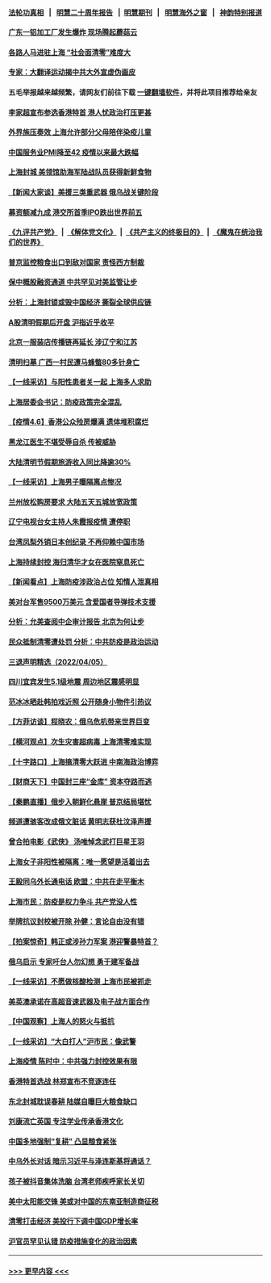 #### [法轮功真相](https://github.com/gfw-breaker/truth/blob/master/README.md?t=0) &nbsp;&nbsp;|&nbsp;&nbsp; [明慧二十周年报告](https://github.com/gfw-breaker/mh-reports/blob/master/README.md?t=0) &nbsp;&nbsp;|&nbsp;&nbsp;[明慧期刊](https://github.com/gfw-breaker/mh-qikan) &nbsp;&nbsp;|&nbsp;&nbsp; [明慧海外之窗](https://github.com/gfw-breaker/mh-news/blob/master/README.md?t=0) &nbsp;&nbsp;|&nbsp;&nbsp; [神韵特别报道](https://github.com/gfw-breaker/mh-news/blob/master/shenyun.md?t=0)
#### [广东一铝加工厂发生爆炸 现场腾起蘑菇云](../pages/nsc413/n13700185.md?t=04070251) 
#### [各路人马进驻上海 “社会面清零”难度大](../pages/nsc413/n13700145.md?t=04070251) 
#### [专家：大翻译运动揭中共大外宣虚伪画皮](../pages/nsc413/n13699999.md?t=04070251) 
#### 五毛举报越来越频繁，请网友们前往下载 [一键翻墙软件](https://github.com/gfw-breaker/ssr-accounts)，并将此项目推荐给亲友
#### [李家超宣布参选香港特首 港人忧政治打压更甚](../pages/nsc413/n13700032.md?t=04070251) 
#### [外界施压奏效 上海允许部分父母陪伴染疫儿童](../pages/nsc413/n13700073.md?t=04070251) 
#### [中国服务业PMI降至42 疫情以来最大跌幅](../pages/nsc413/n13699890.md?t=04070251) 
#### [上海封城 美领馆助海军陆战队员获得新鲜食物](../pages/nsc413/n13700041.md?t=04070251) 
#### [【新闻大家谈】美援三类重武器 俄乌战关键阶段](../pages/nsc413/n13698461.md?t=04070251) 
#### [募资额减九成 港交所首季IPO跌出世界前五](../pages/nsc413/n13699964.md?t=04070251) 
#### [《九评共产党》](https://github.com/begood0513/9ping.md/blob/master/README.md) &nbsp;|&nbsp; [《解体党文化》](../../../../jtdwh.md/blob/master/README.md)  &nbsp;|&nbsp; [《共产主义的终极目的》](../../../../gczydzjmd.md/blob/master/README.md) &nbsp;|&nbsp; [《魔鬼在统治我们的世界》](../../../../mgztzwmdsj.md/blob/master/README.md) 
#### [普京监控粮食出口到敌对国家 责怪西方制裁](../pages/nsc413/n13699744.md?t=04070251) 
#### [保中概股融资通道 中共罕见对美监管让步](../pages/nsc413/n13698457.md?t=04070251) 
#### [分析：上海封锁或毁中国经济 撕裂全球供应链](../pages/nsc413/n13699521.md?t=04070251) 
#### [A股清明假期后开盘 沪指近乎收平](../pages/nsc413/n13699304.md?t=04070251) 
#### [北京一服装店传播链再延长 涉辽宁和江苏](../pages/nsc413/n13699460.md?t=04070251) 
#### [清明扫墓 广西一村民遭马蜂螫80多针身亡](../pages/nsc413/n13699359.md?t=04070251) 
#### [【一线采访】与阳性患者关一起 上海多人求助](../pages/nsc413/n13699367.md?t=04070251) 
#### [上海居委会书记：防疫政策完全混乱](../pages/nsc413/n13698852.md?t=04070251) 
#### [【疫情4.6】香港公众殓房爆满 遗体堆积腐烂](../pages/nsc413/n13698701.md?t=04070251) 
#### [黑龙江医生不堪受辱自杀 传被威胁](../pages/nsc413/n13698744.md?t=04070251) 
#### [大陆清明节假期旅游收入同比降逾30%](../pages/nsc413/n13698781.md?t=04070251) 
#### [【一线采访】上海男子曝隔离点惨况](../pages/nsc413/n13698860.md?t=04070251) 
#### [兰州放松购房要求 大陆五天五城放宽政策](../pages/nsc413/n13698379.md?t=04070251) 
#### [辽宁电视台女主持人朱霞报疫情 遭停职](../pages/nsc413/n13697724.md?t=04070251) 
#### [台湾凤梨外销日本创纪录 不再仰赖中国市场](../pages/nsc413/n13698407.md?t=04070251) 
#### [上海持续封控 海归清华才女在医院窒息死亡](../pages/nsc413/n13698320.md?t=04070251) 
#### [【新闻看点】上海防疫涉政治占位 知情人泄真相](../pages/nsc413/n13697830.md?t=04070251) 
#### [美对台军售9500万美元 含爱国者导弹技术支援](../pages/nsc413/n13698229.md?t=04070251) 
#### [分析：允美查阅中企审计报告 北京为何让步](../pages/nsc413/n13698250.md?t=04070251) 
#### [民众抵制清零遭处罚 分析：中共防疫是政治运动](../pages/nsc413/n13697962.md?t=04070251) 
#### [三退声明精选（2022/04/05）](../pages/nsc413/n13698280.md?t=04070251) 
#### [四川宜宾发生5.1级地震 周边地区震感明显](../pages/nsc413/n13698217.md?t=04070251) 
#### [范冰冰晒赴韩拍戏近照 公开随身小物件引热议](../pages/nsc413/n13697935.md?t=04070251) 
#### [【方菲访谈】程晓农：俄乌危机带来世界巨变](../pages/nsc413/n13697188.md?t=04070251) 
#### [【横河观点】次生灾害超病毒 上海清零难实现](../pages/nsc413/n13697939.md?t=04070251) 
#### [【十字路口】上海搞清零大跃进 中南海政治博弈](../pages/nsc413/n13697058.md?t=04070251) 
#### [【财商天下】中国封三座“金库” 资本夺路而逃](../pages/nsc413/n13697618.md?t=04070251) 
#### [【秦鹏直播】俄步入朝鲜化悬崖 普京结局堪忧](../pages/nsc413/n13697895.md?t=04070251) 
#### [频道遭骇客改成俄文脏话 黄明志获杜汶泽声援](../pages/nsc413/n13697821.md?t=04070251) 
#### [曾合拍电影《武侠》 汤唯悼念武打巨星王羽](../pages/nsc413/n13697712.md?t=04070251) 
#### [上海女子非阳性被隔离：唯一愿望是活着出去](../pages/nsc413/n13697671.md?t=04070251) 
#### [王毅同乌外长通电话 欧盟：中共在走平衡木](../pages/nsc413/n13697229.md?t=04070251) 
#### [上海市民：防疫是权力争斗 共产党没人性](../pages/nsc413/n13697868.md?t=04070251) 
#### [举牌抗议封校被开除 孙健：言论自由没有错](../pages/nsc413/n13697694.md?t=04070251) 
#### [【拍案惊奇】韩正或涉孙力军案 港迎警暴特首？](../pages/nsc413/n13696937.md?t=04070251) 
#### [俄乌启示 专家吁台人勿幻想 勇于建军备战](../pages/nsc413/n13697645.md?t=04070251) 
#### [【一线采访】不愿做核酸检测 上海市民被抓走](../pages/nsc413/n13696897.md?t=04070251) 
#### [美英澳承诺在高超音速武器及电子战方面合作](../pages/nsc413/n13697598.md?t=04070251) 
#### [【中国观察】上海人的怒火与抵抗](../pages/nsc413/n13697194.md?t=04070251) 
#### [【一线采访】“大白打人”沪市民：像武警](../pages/nsc413/n13697595.md?t=04070251) 
#### [上海疫情 陈时中：中共强力封控效果有限](../pages/nsc413/n13697070.md?t=04070251) 
#### [香港特首选战 林郑宣布不竞逐连任](../pages/nsc413/n13697545.md?t=04070251) 
#### [东北封城耽误春耕 陆媒自曝巨大粮食缺口](../pages/nsc413/n13697501.md?t=04070251) 
#### [刘康流亡英国 专注学业传承香港文化](../pages/nsc413/n13697525.md?t=04070251) 
#### [中国多地强制“复耕” 凸显粮食紧张](../pages/nsc413/n13697440.md?t=04070251) 
#### [中乌外长对话 暗示习近平与泽连斯基将通话？](../pages/nsc413/n13697312.md?t=04070251) 
#### [孩子被抖音集体洗脑 台湾老师疾呼家长关切](../pages/nsc413/n13697365.md?t=04070251) 
#### [美中太阳能交锋 美或对中国的东南亚制造商征税](../pages/nsc413/n13697293.md?t=04070251) 
#### [清零打击经济 美投行下调中国GDP增长率](../pages/nsc413/n13697211.md?t=04070251) 
#### [沪官员罕见认错 防疫措施变化的政治因素](../pages/nsc413/n13697172.md?t=04070251) 

----
#### [ >>> 更早内容 <<< ](../indexes/nsc413-earlier.md)
